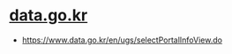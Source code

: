 # [data.go.kr](https://www.data.go.kr/en/index.do)

* <https://www.data.go.kr/en/ugs/selectPortalInfoView.do>
